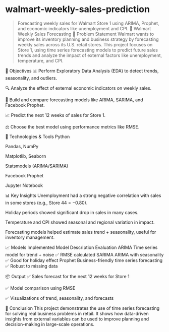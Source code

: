 # walmart-weekly-sales-prediction
> Forecasting weekly sales for Walmart Store 1 using ARIMA, Prophet, and economic indicators like unemployment and CPI.
🛒 Walmart Weekly Sales Forecasting
📌 Problem Statement
Walmart wants to improve its inventory planning and business strategy by forecasting weekly sales across its U.S. retail stores. This project focuses on Store 1, using time series forecasting models to predict future sales trends and analyze the impact of external factors like unemployment, temperature, and CPI.

🎯 Objectives
📊 Perform Exploratory Data Analysis (EDA) to detect trends, seasonality, and outliers.

🔍 Analyze the effect of external economic indicators on weekly sales.

🧠 Build and compare forecasting models like ARIMA, SARIMA, and Facebook Prophet.

📈 Predict the next 12 weeks of sales for Store 1.

⚖️ Choose the best model using performance metrics like RMSE.

🧰 Technologies & Tools
Python

Pandas, NumPy

Matplotlib, Seaborn

Statsmodels (ARIMA/SARIMA)

Facebook Prophet

Jupyter Notebook

📊 Key Insights
Unemployment had a strong negative correlation with sales in some stores (e.g., Store 44 = −0.80).

Holiday periods showed significant drop in sales in many cases.

Temperature and CPI showed seasonal and regional variation in impact.

Forecasting models helped estimate sales trend + seasonality, useful for inventory management.

📈 Models Implemented
Model	Description	Evaluation
ARIMA	Time series model for trend + noise	✅ RMSE calculated
SARIMA	ARIMA with seasonality	✅ Good for holiday effect
Prophet	Business-friendly time series forecasting	✅ Robust to missing data

📦 Output
✅ Sales forecast for the next 12 weeks for Store 1

✅ Model comparison using RMSE

✅ Visualizations of trend, seasonality, and forecasts

📝 Conclusion
This project demonstrates the use of time series forecasting for solving real business problems in retail. It shows how data-driven insights from external variables can be used to improve planning and decision-making in large-scale operations.

